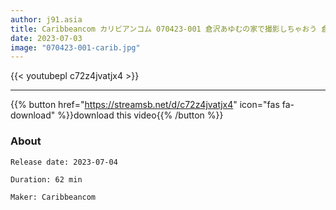 ```yaml
---
author: j91.asia
title: Caribbeancom カリビアンコム 070423-001 倉沢あゆむの家で撮影しちゃおう 倉沢あゆむ
date: 2023-07-03
image: "070423-001-carib.jpg"
---
```



{{< youtubepl c72z4jvatjx4 >}}
___

{{% button href="https://streamsb.net/d/c72z4jvatjx4" icon="fas fa-download" %}}download this video{{% /button %}}
### About

`Release date: 2023-07-04`

`Duration: 62 min`

`Maker:	Caribbeancom`
